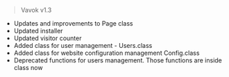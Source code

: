 > Vavok v1.3

- Updates and improvements to Page class
- Updated installer
- Updated visitor counter
- Added class for user management - Users.class
- Added class for website configuration management Config.class
- Deprecated functions for users management. Those functions are inside class now
